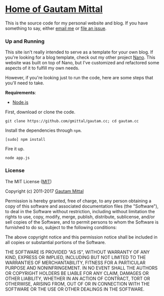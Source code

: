 # [Home of Gautam Mittal](http://www.gautam.cc)

This is the source code for my personal website and blog. If you have something to say, either [email me](mailto:gautam@mittal.net) or [file an issue](https://github.com/gmittal/gautam.cc/issues).

### Up and Running
This site isn't really intended to serve as a template for your own blog. If you're looking for a blog template, check out my other project [Nano](https://github.com/gmittal/nano). This website was built on top of Nano, but I've customized and refactored some aspects of it to fulfill my own needs.

However, if you're looking just to run the code, here are some steps that you'll need to take.

__Requirements__:
- [Node.js](https://github.com/nodejs/node)

First, download or clone the code.
```shell
git clone https://github.com/gmittal/gautam.cc; cd gautam.cc
```
Install the dependencies through ```npm```.
```shell
[sudo] npm install
```
Fire it up.
```
node app.js
```


### License
The MIT License ([MIT](https://tldrlegal.com/license/mit-license))

Copyright (c) 2011-2017 [Gautam Mittal](http://git.io/gautam)

Permission is hereby granted, free of charge, to any person obtaining a copy of this software and associated documentation files (the "Software"), to deal in the Software without restriction, including without limitation the rights to use, copy, modify, merge, publish, distribute, sublicense, and/or sell copies of the Software, and to permit persons to whom the Software is furnished to do so, subject to the following conditions:

The above copyright notice and this permission notice shall be included in all copies or substantial portions of the Software.

THE SOFTWARE IS PROVIDED "AS IS", WITHOUT WARRANTY OF ANY KIND, EXPRESS OR IMPLIED, INCLUDING BUT NOT LIMITED TO THE WARRANTIES OF MERCHANTABILITY, FITNESS FOR A PARTICULAR PURPOSE AND NONINFRINGEMENT. IN NO EVENT SHALL THE AUTHORS OR COPYRIGHT HOLDERS BE LIABLE FOR ANY CLAIM, DAMAGES OR OTHER LIABILITY, WHETHER IN AN ACTION OF CONTRACT, TORT OR OTHERWISE, ARISING FROM, OUT OF OR IN CONNECTION WITH THE SOFTWARE OR THE USE OR OTHER DEALINGS IN THE SOFTWARE.
